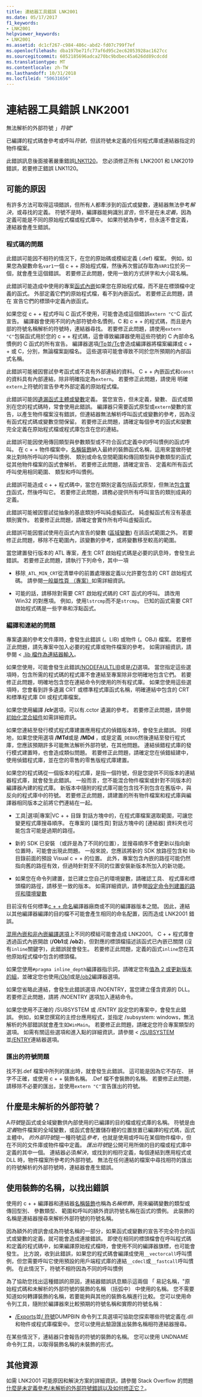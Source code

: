 ```yaml
---
title: 連結器工具錯誤 LNK2001
ms.date: 05/17/2017
f1_keywords:
- LNK2001
helpviewer_keywords:
- LNK2001
ms.assetid: dc1cf267-c984-486c-abd2-fd07c799f7ef
ms.openlocfilehash: dba197be71fc77af6d95c2ec62053928ac1627cc
ms.sourcegitcommit: 6052185696adca270bc9bdbec45a626dd89cdcdd
ms.translationtype: MT
ms.contentlocale: zh-TW
ms.lasthandoff: 10/31/2018
ms.locfileid: "50631656"
---
```

# <a name="linker-tools-error-lnk2001"></a>連結器工具錯誤 LNK2001

無法解析的外部符號 」*符號*"

已編譯的程式碼會參考或呼叫*符號*，但該符號未定義的任何程式庫或連結器指定的物件檔案。

此錯誤訊息後面接著嚴重錯誤[LNK1120](../../error-messages/tool-errors/linker-tools-error-lnk1120.md)。 您必須修正所有 LNK2001 和 LNK2019 錯誤，若要修正錯誤 LNK1120。

## <a name="possible-causes"></a>可能的原因

有許多方法可取得這項錯誤，但所有人都牽涉到的函式或變數，連結器無法參考*解決*，或尋找的定義。 符號不是時，編譯器能夠識別*宣告*，但不是在未*定義*，因為定義可能是不同的原始程式檔或程式庫中。 如果符號為參考，但永遠不會定義，連結器會產生錯誤。

### <a name="coding-issues"></a>程式碼的問題

此錯誤可能因不相符的情況下，在您的原始碼或模組定義 (.def) 檔案。 例如，如果您為變數命名`var1`一個 c + + 原始程式檔，然後再次嘗試存取為`VAR1`位於另一個，就會產生這個錯誤。 若要修正此問題，使用一致的方式拼字和大小寫名稱。

此錯誤可能造成中使用的專案[函式內嵌](../../error-messages/tool-errors/function-inlining-problems.md)如果您在原始程式檔，而不是在標頭檔中定義的函式。 外部定義它們的原始程式檔，看不到內嵌函式。 若要修正此問題，請在 宣告它們的標頭中定義內嵌函式。

如果您從 c + + 程式呼叫 C 函式不使用，可能會造成這個錯誤`extern "C"`C 函式宣告。 編譯器會使用不同的內部符號命名慣例，C 和 c + + 的程式碼，而且是內部的符號名稱解析的符號時，連結器尋找。 若要修正此問題，請使用`extern "C"`包裝函式用於您的 c + + 程式碼，這會導致編譯器使用這些符號的 C 內部命名慣例的 C 函式的所有宣告。 編譯器選項[/Tp](../../build/reference/tc-tp-tc-tp-specify-source-file-type.md)並[/Tc](../../build/reference/tc-tp-tc-tp-specify-source-file-type.md)會造成編譯器將檔案編譯成 c + + 或 C，分別，無論檔案副檔名。 這些選項可能會導致不同於您所預期的內部函式名稱。

此錯誤可能被因嘗試參考函式或不具有外部連結的資料。 C + + 內嵌函式和`const`的資料具有內部連結，除非明確指定為`extern`。 若要修正此問題，請使用 明確`extern`上符號的宣告參考外部定義的原始程式檔。

此錯誤可能因[遺漏函式主體或變數](../../error-messages/tool-errors/missing-function-body-or-variable.md)定義。 當您宣告，但未定義，變數、 函式或類別在您的程式碼時，常會使用此錯誤。 編譯器只需要函式原型或`extern`變數的宣告，以產生物件檔案沒有錯誤，但連結器無法解析呼叫函式或變數的參考，因為沒有函式程式碼或變數空間保留。 若要修正此問題，請確定每個參考的函式和變數完全定義在原始程式檔或程式庫包含在您的連結。

此錯誤可能因使用傳回類型與參數類型或不符合函式定義中的呼叫慣例的函式呼叫。 在 c + + 物件檔案中，[名稱裝飾](../../error-messages/tool-errors/name-decoration.md)納入最終的裝飾函式名稱，這用來當做符號來比對時所呼叫的呼叫慣例、 類別或命名空間範圍和傳回類型與參數類型的函式從其他物件檔案的函式會解析。 若要修正此問題，請確定宣告、 定義和所有函式呼叫使用相同範圍、 類型和呼叫慣例。

此錯誤可能造成 c + + 程式碼中，當您在類別定義包括函式原型，但無法[包含實作](../../error-messages/tool-errors/missing-function-body-or-variable.md)函式，然後呼叫它。 若要修正此問題，請務必提供所有呼叫宣告的類別成員的定義。

此錯誤可能被因嘗試從抽象的基底類別呼叫純虛擬函式。 純虛擬函式有沒有基底類別實作。 若要修正此問題，請確定會實作所有呼叫虛擬函式。

此錯誤可能因嘗試使用在函式內宣告的變數 ([區域變數](../../error-messages/tool-errors/automatic-function-scope-variables.md)) 在該函式範圍之外。 若要修正此問題，移除不在範圍內，該變數的參考，或將變數移至較高的範圍。

當您建置發行版本的 ATL 專案，產生 CRT 啟始程式碼是必要的訊息時，會發生此錯誤。 若要修正此問題，請執行下列命令，其中一項

- 移除`_ATL_MIN_CRT`從清單中的前置處理器定義以允許要包含的 CRT 啟始程式碼。 請參閱[一般屬性頁 （專案）](../../ide/general-property-page-project.md)如需詳細資訊。

- 可能的話，請移除對需要 CRT 啟始程式碼的 CRT 函式的呼叫。 請改用 Win32 的對應項。 例如，使用`lstrcmp`而不是`strcmp`。 已知的函式需要 CRT 啟始程式碼是一些字串和浮點函式。

### <a name="compilation-and-link-issues"></a>編譯和連結的問題

專案遺漏的參考文件庫時，會發生此錯誤 (。LIB) 或物件 (。OBJ) 檔案。 若要修正此問題，請先專案中加入必要的程式庫或物件檔案的參考。 如需詳細資訊，請參閱 < [.lib 檔作為連結器輸入](../../build/reference/dot-lib-files-as-linker-input.md)。

如果您使用，可能會發生此錯誤[/NODEFAULTLIB](../../build/reference/nodefaultlib-ignore-libraries.md)或是[/Zl](../../build/reference/zl-omit-default-library-name.md)選項。 當您指定這些選項時，包含所需的程式碼的程式庫不會連結至專案除非您明確地包含它們。 若要修正此問題，明確地包含您在連結命令列使用的所有程式庫。 如果您使用這些選項時，您會看到許多遺漏 CRT 或標準程式庫函式名稱，明確連結中包含的 CRT 和標準程式庫 Dll 或程式庫檔案。

如果您使用編譯 **/clr**選項，可以有.cctor 遺漏的參考。 若要修正此問題，請參閱[初始化混合組件](../../dotnet/initialization-of-mixed-assemblies.md)如需詳細資訊。

如果您連結至發行模式程式庫建置應用程式的偵錯版本時，會發生此錯誤。 同樣地，如果您使用選項 **/MTd**或是 **/MDd** ，或是定義`_DEBUG`然後連結至發行程式庫，您應該預期許多可能無法解析外部符號，在其他問題。 連結偵錯程式庫的發行模式建置時，也會造成類似問題。 若要修正此問題，請確定您在偵錯組建中，使用偵錯程式庫，並在您的零售的零售版程式庫建置。

如果您的程式碼從一個版本的程式庫，是指一個符號，但是您提供不同版本的連結器程式庫，就會發生此錯誤。 一般而言，您不能混合物件檔案或針對不同版本的編譯器內建的程式庫。 新版本中隨附的程式庫可能包含找不到包含在舊版中，與反向的程式庫中的符號。 若要修正此問題，請建置的所有物件檔案和程式庫與編譯器相同版本之前將它們連結在一起。

- 工具&#124;選項&#124;專案&#124;VC + + 目錄 對話方塊中的，在程式庫檔案選取範圍，可讓您變更程式庫搜尋順序。 在專案的 [屬性頁] 對話方塊中的 [連結器] 資料夾也可能包含可能是過期的路徑。

- 新的 SDK 已安裝 （或許是為了不同的位置），並搜尋順序不會更新以指向新位置時，可能會出現此問題。 一般來說，您應該將新的 SDK 放路徑包含和 lib 目錄前面的預設 Visual c + + 的位置。 此外，專案包含內嵌的路徑可能仍然指向舊的路徑有效，但過時針對至不同的位置安裝新版本所加入的新功能。

- 如果您在命令列建置，並已建立您自己的環境變數，請確認工具、 程式庫和標頭檔的路徑，請移至一致的版本。 如需詳細資訊，請參閱[設定命令列建置的路徑和環境變數](../../build/setting-the-path-and-environment-variables-for-command-line-builds.md)

目前沒有任何標準[c + + 命名](../../error-messages/tool-errors/name-decoration.md)編譯器廠商或不同的編譯器版本之間。 因此，連結以其他編譯器編譯的目的檔不可能會產生相同的命名配置，因而造成 LNK2001 錯誤。

[混用內嵌和非內嵌編譯選項](../../error-messages/tool-errors/function-inlining-problems.md)上不同的模組可能會造成 LNK2001。 C + + 程式庫會透過函式內嵌開啟 (**/Ob1**或 **/ob2**)，但對應的標頭檔描述該函式已內嵌已關閉 (沒有`inline`關鍵字)，此錯誤就會發生。 若要修正此問題，定義的函式`inline`您在其他原始程式檔中包含的標頭檔。

如果您使用`#pragma inline_depth`編譯器指示詞，請確定您有[值為 2 或更新版本的組](../../error-messages/tool-errors/function-inlining-problems.md)，並確定您也使用[/Ob1](../../build/reference/ob-inline-function-expansion.md)或是[/ob2](../../build/reference/ob-inline-function-expansion.md)編譯器選項。

如果您省略此連結，會發生此錯誤選項 /NOENTRY，當您建立僅含資源的 DLL。 若要修正此問題，請將 /NOENTRY 選項加入連結命令。

如果您使用不正確的 /SUBSYSTEM 或 /ENTRY 設定您的專案中，會發生此錯誤。 例如，如果您撰寫的主控台應用程式，並指定 /subsystem: windows，無法解析的外部錯誤就會產生如`WinMain`。 若要修正此問題，請確定您符合專案類型的選項。 如需有關這些選項和進入點的詳細資訊，請參閱 < [/SUBSYSTEM](../../build/reference/subsystem-specify-subsystem.md)並[/ENTRY](../../build/reference/entry-entry-point-symbol.md)連結器選項。

### <a name="exported-symbol-issues"></a>匯出的符號問題

找不到.def 檔案中所列的匯出時，就會發生此錯誤。 這可能是因為它不存在、 拼字不正確，或使用 c + + 裝飾名稱。 .Def 檔不會裝飾的名稱。 若要修正此問題，請移除不必要的匯出，並使用`extern "C"`宣告匯出的符號。

## <a name="what-is-an-unresolved-external-symbol"></a>什麼是未解析的外部符號？

A*符號*是函式或全域變數供內部使用的已編譯的目的檔或程式庫的名稱。 符號是由*定義*物件檔案的全域變數，或函式會配置儲存體的位置放置已編譯的程式碼，函式主體中。 *的外部符號*是一種符號這*參考*，也就是使用或呼叫在某個物件檔中，但在不同的文件庫或物件檔中定義。 *匯出符號*是公開可用所做的目的檔或程式庫中定義的其中一個。 連結器必須*解決*，或找到的相符定義，每個連結到應用程式或 DLL 時，物件檔案所參考的外部符號。 無法在任何連結的檔案中尋找相符的匯出的符號解析的外部符號時，連結器會產生錯誤。

## <a name="use-the-decorated-name-to-find-the-error"></a>使用裝飾的名稱，以找出錯誤

使用的 c + + 編譯器和連結器[名稱裝飾](../../error-messages/tool-errors/name-decoration.md)也稱為*名稱修飾*，用來編碼變數的類型或傳回型別、 參數類型、 範圍和呼叫的額外資訊符號名稱在函式的慣例。 此裝飾的名稱是連結器搜尋來解析外部符號的符號名稱。

因為額外的資訊會成為符號名稱的一部分，如果函式或變數的宣告不完全符合的函式或變數的定義，就可能會造成連接錯誤。 即使在相同的標頭檔會在呼叫程式碼和定義的程式碼中，如果編譯原始程式檔時，會使用不同的編譯器旗標，也可能會發生。 比方說，收到此錯誤，如果您的程式碼會編譯成使用`__vectorcall`呼叫慣例，但您需要呼叫它使用預設的用戶端程式庫的連結`__cdecl`或`__fastcall`呼叫慣例。 在此情況下，符號不相符因為不同的呼叫慣例

為了協助您找出這種錯誤的原因，連結器錯誤訊息顯示這兩個 「 易記名稱，"原始程式碼和未解析的外部符號的裝飾的名稱 （括弧中） 中使用的名稱。 您不需要知道如何轉譯裝飾的名稱，若要能夠與其他的裝飾名稱進行比較。 您可以使用命令列工具，隨附於編譯器來比較預期的符號名稱和實際的符號名稱：

- [/Exports](../../build/reference/dash-exports.md)並[/ 符號](../../build/reference/symbols.md)DUMPBIN 命令列工具選項可協助您探索哪些符號定義在.dll 和物件或程式庫檔案中。 您可以使用此驗證匯出裝飾名稱相符連結器搜尋。

在某些情況下，連結器只會報告的符號的裝飾的名稱。 您可以使用 UNDNAME 命令列工具，以取得裝飾名稱的未裝飾的形式。

## <a name="additional-resources"></a>其他資源

如需 LNK2001 可能原因和解決方案的詳細資訊，請參閱 Stack Overflow 的問題[什麼是未定義參考/未解析的外部符號錯誤以及如何修正它？](http://stackoverflow.com/q/12573816/2002113)。

